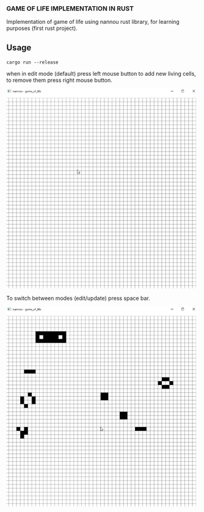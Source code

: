 ### GAME OF LIFE IMPLEMENTATION IN RUST

Implementation of game of life using nannou rust library, for learning purposes (first rust project). 

## Usage

```
cargo run --release
```

when in edit mode (default) press left mouse button to add new living cells, to remove them press right mouse button.

![Alt Text](media/GOL.gif)

To switch between modes (edit/update) press space bar.

![Alt Text](media/GOL2.gif)